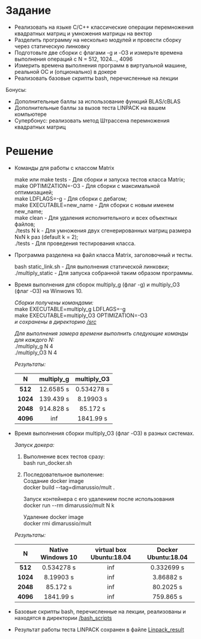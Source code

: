 # Задание  

* Реализовать на языке C/C++ классические операции перемножения квадратных матриц и умножения матрицы на вектор
* Разделить программу на несколько модулей и провести сборку через статическую линковку
* Подготовьте две сборки с флагами -g и  -O3 и измерьте времена выполнения операций с N = 512, 1024..., 4096
* Измерить времена выполнения программ в виртуальной машине, реальной ОС и (опционально) в докере
* Реализовать базовые скрипты bash, перечисленные на лекции

Бонусы:  

* Дополнительные баллы за использование функций BLAS/cBLAS
* Дополнительные баллы за вызов теста LINPACK на вашем компьютере
* Супербонус: реализовать метод Штрассена перемножения квадратных матриц

# Решение  

* Команды для работы с классом Matrix  

    make или make tests - Для сборки и запуска тестов класса Matrix;  
    make OPTIMIZATION=-O3 - Для сборки с максимальной оптимизацией;  
    make LDFLAGS=-g - Для сборки с дебагом;  
    make EXECUTABLE=new_name - Для сборки с новым именем new_name;  
    make clean - Для удаления исполнительного и всех объектных файлов;  
    ./tests N k - Для умножения двух сгенерированных матриц размера NxN k раз (default k = 2);  
    ./tests - Для проведения тестирования класса.  

* Программа разделена на файл класса Matrix, заголовочный и тесты.  

    bash static_link.sh - Для выполнения статической линковки;  
    ./multiply_static - Для запуска собранной таким образом программы.  

* Время выполнения для сборок multiply_g (флаг -g) и multiply_O3 (флаг -O3) на Winwows 10.  

    *Сборки получены командами:*  
    make EXECUTABLE=multiply_g LDFLAGS=-g  
    make EXECUTABLE=multiply_O3 OPTIMIZATION=-O3  
    *и сохранены в директорию [/src](src)*  

    *Для выполнения замера времени выполнить следующие команды для каждого N:*  
    ./multiply_g N 4  
    ./multiply_O3 N 4  

    *Результаты:*  

    N | multiply_g | multiply_O3
    :---: | :---: | :---:
    **512** | 12.6585 s | 0.534278 s
    **1024** | 139.439 s | 8.19903 s
    **2048** | 914.828 s | 85.172 s
    **4096** | inf |  1841.99 s

* Время выполнения сборки multiply_O3 (флаг -O3) в разных системах.  

    *Запуск докера:*  
    1. Выполнение всех тестов сразу:  
        bash run_docker.sh  

    2. Последовательное выполение:  
        Создание docker image  
        docker build --tag=dimarussio/mult .  

        Запуск контейнера с его удалением после использования  
        docker run --rm dimarussio/mult N k  

        Удаление docker image  
        docker rmi dimarussio/mult  

    *Результаты:*  

    N | Native Windows 10 | virtual box Ubuntu:18.04 | Docker Ubuntu:18.04
    :---: | :---: | :---: | :---:
    **512** | 0.534278 s | inf | 0.332699 s
    **1024** | 8.19903 s | inf | 3.86882 s
    **2048** | 85.172 s | inf | 80.2025 s
    **4096** | 1841.99 s | inf | 759.865 s

* Базовые скрипты bash, перечисленные на лекции, реализованы и находятся в директории [/bash_scripts](bash_scripts)  

* Результат работы теста LINPACK сохранен в файле [Linpack_result](src/Linpack_result.txt)  
